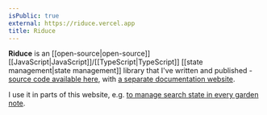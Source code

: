 ```yaml
---
isPublic: true
external: https://riduce.vercel.app
title: Riduce
---
```


**Riduce** is an [[open-source|open-source]] [[JavaScript|JavaScript]]/[[TypeScript|TypeScript]] [[state management|state management]] library that I've written and published - [source code available here](https://github.com/richardcrng/riduce), with [a separate documentation website](https://riduce.vercel.app).

I use it in parts of this website, e.g. [to manage search state in every garden note](https://github.com/richardcrng/richard.ng/blob/main/components/GardenNote/GardenNote.tsx).